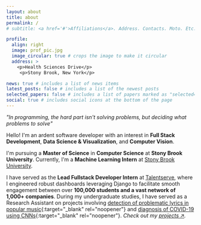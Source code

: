 ```yaml
---
layout: about
title: about
permalink: /
# subtitle: <a href='#'>Affiliations</a>. Address. Contacts. Moto. Etc.

profile:
  align: right
  image: prof_pic.jpg
  image_circular: true # crops the image to make it circular
  address: >
    <p>Health Sciences Drive</p>
     <p>Stony Brook, New York</p>

news: true # includes a list of news items
latest_posts: false # includes a list of the newest posts
selected_papers: false # includes a list of papers marked as "selected={true}"
social: true # includes social icons at the bottom of the page
---
```


<!-- Write your biography here. Tell the world about yourself. Link to your favorite [subreddit](http://reddit.com). You can put a picture in, too. The code is already in, just name your picture `prof_pic.jpg` and put it in the `img/` folder. -->

_"In programming, the hard part isn't solving problems, but deciding what problems to solve"_

Hello! I'm an ardent software developer with an interest in **Full Stack Development**, **Data Science & Visualization**, and **Computer Vision**.

I'm pursuing a **Master of Science** in **Computer Science** at **Stony Brook University**. Currently, I'm a **Machine Learning Intern** at [Stony Brook University](https://www.stonybrook.edu/).

<!-- I'm interested in studying **Data Visualization** , **Operating Systems** and **Computer Vision**! -->

I have served as the **Lead Fullstack Developer Intern** at [Talentserve](https://www.talentserve.org/), where I engineered robust dashboards leveraging Django to facilitate smooth engagement between over **100,000 students and a vast network of 1,000+ companies**. During my undergraduate studies, I have served as a Research Assistant on projects involving [detection of problematic lyrics in popular music](assets/pdf/272.pdf){:target="\_blank" rel="noopener"} and [diagnosis of COVID-19 using CNNs](assets/pdf/Covid19_Paper.pdf){:target="\_blank" rel="noopener"}. _Check out my [projects ↗](projects/)._

<!-- Put your address / P.O. box / other info right below your picture. You can also disable any of these elements by editing `profile` property of the YAML header of your `_pages/about.md`. Edit `_bibliography/papers.bib` and Jekyll will render your [publications page](/al-folio/publications/) automatically. -->

<!-- Link to your social media connections, too. This theme is set up to use [Font Awesome icons](http://fortawesome.github.io/Font-Awesome/) and [Academicons](https://jpswalsh.github.io/academicons/), like the ones below. Add your Facebook, Twitter, LinkedIn, Google Scholar, or just disable all of them. -->
